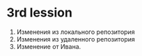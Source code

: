 # 3rd lession

1. Изменения из локального репозитория
2. Изменения из удаленного репозитория
3. Изменение от Ивана.